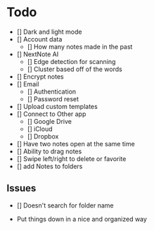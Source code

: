 # Todo

- [] Dark and light mode
- [] Account data
  - [] How many notes made in the past
- [] NextNote AI
  - [] Edge detection for scanning
  - [] Cluster based off of the words
- [] Encrypt notes
- [] Email
  - [] Authentication
  - [] Password reset
- [] Upload custom templates
- [] Connect to Other app
  - [] Google Drive
  - [] iCloud
  - [] Dropbox
- [] Have two notes open at the same time
- [] Ability to drag notes
- [] Swipe left/right to delete or favorite
- [] add Notes to folders

## Issues

- [] Doesn't search for folder name

- Put things down in a nice and organized way
